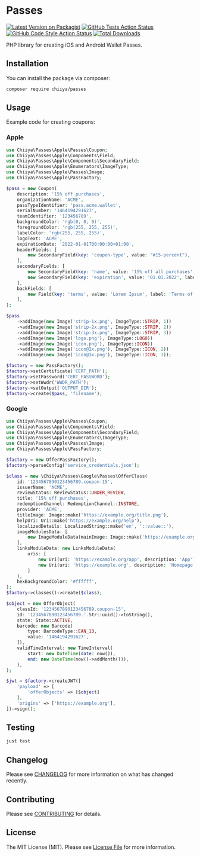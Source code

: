 # Passes

[![Latest Version on Packagist](https://img.shields.io/packagist/v/chiiya/passes.svg?style=flat-square)](https://packagist.org/packages/chiiya/passes)
[![GitHub Tests Action Status](https://img.shields.io/github/workflow/status/chiiya/passes/run-tests?label=tests)](https://github.com/chiiya/passes/actions?query=workflow%3Arun-tests+branch%3Amaster)
[![GitHub Code Style Action Status](https://img.shields.io/github/workflow/status/chiiya/passes/lint?label=code%20style)](https://github.com/chiiya/passes/actions?query=workflow%3Alint+branch%3Amaster)
[![Total Downloads](https://img.shields.io/packagist/dt/chiiya/passes.svg?style=flat-square)](https://packagist.org/packages/chiiya/passes)

PHP library for creating iOS and Android Wallet Passes.

## Installation

You can install the package via composer:

```bash
composer require chiiya/passes
```

## Usage

Example code for creating coupons:

### Apple
```php
use Chiiya\Passes\Apple\Passes\Coupon;
use Chiiya\Passes\Apple\Components\Field;
use Chiiya\Passes\Apple\Components\SecondaryField;
use Chiiya\Passes\Apple\Enumerators\ImageType;
use Chiiya\Passes\Apple\Passes\Image;
use Chiiya\Passes\Apple\PassFactory;

$pass = new Coupon(
    description: '15% off purchases',
    organizationName: 'ACME',
    passTypeIdentifier: 'pass.acme.wallet',
    serialNumber: '1464194291627',
    teamIdentifier: '123456789',
    backgroundColor: 'rgb(0, 0, 0)',
    foregroundColor: 'rgb(255, 255, 255)',
    labelColor: 'rgb(255, 255, 255)',
    logoText: 'ACME',
    expirationDate: '2022-01-01T00:00:00+01:00',
    headerFields: [
        new SecondaryField(key: 'coupon-type', value: "#15-percent"),
    ],
    secondaryFields: [
        new SecondaryField(key: 'name', value: '15% off all purchases', label: 'Your Coupon'),
        new SecondaryField(key: 'expiration', value: '01.01.2022', label: 'Valid Until'),
    ],
    backFields: [
        new Field(key: 'terms', value: 'Lorem Ipsum', label: 'Terms of Use'),
    ],
);

$pass
    ->addImage(new Image('strip-1x.png', ImageType::STRIP, 1))
    ->addImage(new Image('strip-2x.png', ImageType::STRIP, 2))
    ->addImage(new Image('strip-3x.png', ImageType::STRIP, 3))
    ->addImage(new Image('logo.png'), ImageType::LOGO))
    ->addImage(new Image('icon.png'), ImageType::ICON))
    ->addImage(new Image('icon@2x.png'), ImageType::ICON, 2))
    ->addImage(new Image('icon@3x.png'), ImageType::ICON, 3));

$factory = new PassFactory();
$factory->setCertificate('CERT_PATH');
$factory->setPassword('CERT_PASSWORD');
$factory->setWwdr('WWDR_PATH');
$factory->setOutput('OUTPUT_DIR');
$factory->create($pass, 'filename');
```

### Google
```php
use Chiiya\Passes\Apple\Passes\Coupon;
use Chiiya\Passes\Apple\Components\Field;
use Chiiya\Passes\Apple\Components\SecondaryField;
use Chiiya\Passes\Apple\Enumerators\ImageType;
use Chiiya\Passes\Apple\Passes\Image;
use Chiiya\Passes\Apple\PassFactory;

$factory = new OfferPassFactory();
$factory->parseConfig('service_credentials.json');

$class = new \Chiiya\Passes\Google\Passes\OfferClass(
    id: '1234567890123456789.coupon-15',
    issuerName: 'ACME',
    reviewStatus: ReviewStatus::UNDER_REVIEW,
    title: '15% off purchases',
    redemptionChannel: RedemptionChannel::INSTORE,
    provider: 'ACME',
    titleImage: Image::make('https://example.org/title.png'),
    helpUri: Uri::make('https://example.org/help'),
    localizedDetails: LocalizedString::make('en', '::value::'),
    imageModulesData: [
        new ImageModuleData(mainImage: Image::make('https://example.org/wallet.png')),
    ],
    linksModuleData: new LinksModuleData(
        uris: [
            new Uri(uri: 'https://example.org/app', description: 'App'),
            new Uri(uri: 'https://example.org', description: 'Homepage'),
        ]
    ),
    hexBackgroundColor: '#ffffff',
);
$factory->classes()->create($class);

$object = new OfferObject(
    classId: '1234567890123456789.coupon-15',
    id: '1234567890123456789.'.Str::uuid()->toString(),
    state: State::ACTIVE,
    barcode: new Barcode(
        type: BarcodeType::EAN_13,
        value: '1464194291627',
    ]),
    validTimeInterval: new TimeInterval(
        start: new DateTime(date: now()),
        end: new DateTime(now()->addMonth())),
    ),
);

$jwt = $factory->createJWT([
    'payload' => [
        'offerObjects' => [$object]
    ],
    'origins' => ['https://example.org'],
])->sign();
```

## Testing

```bash
just test
```

## Changelog

Please see [CHANGELOG](CHANGELOG.md) for more information on what has changed recently.

## Contributing

Please see [CONTRIBUTING](.github/CONTRIBUTING.md) for details.

## License

The MIT License (MIT). Please see [License File](LICENSE.md) for more information.
